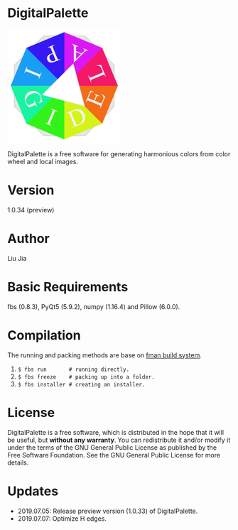 # DigitalPalette
![Sample app icon](src/main/icons/full/icon_full_256.png)

DigitalPalette is a free software for generating harmonious colors from color wheel and local images.

# Version
1.0.34 (preview)

# Author
Liu Jia

# Basic Requirements
fbs (0.8.3), PyQt5 (5.9.2), numpy (1.16.4) and Pillow (6.0.0).

# Compilation
The running and packing methods are base on [fman build system](https://github.com/mherrmann/fbs).
1. `$ fbs run       # running directly.`
2. `$ fbs freeze    # packing up into a folder.`
3. `$ fbs installer # creating an installer.`

# License
DigitalPalette is a free software, which is distributed in the hope that it will be useful, but **without any warranty**. You can redistribute it and/or modify it under the terms of the GNU General Public License as published by the Free Software Foundation. See the GNU General Public License for more details.

# Updates
* 2019.07.05: Release preview version (1.0.33) of DigitalPalette.
* 2019.07.07: Optimize H edges.
